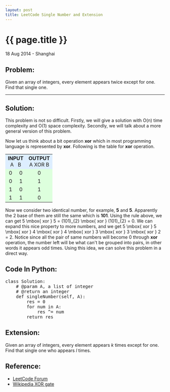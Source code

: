 ```yaml
---
layout: post
title: LeetCode Single Number and Extension
---
```


{{ page.title }}
================

<p class="meta">18 Aug 2014 - Shanghai</p>

## Problem:
Given an array of integers, every element appears twice except for one. Find that single one.

<hr />

## Solution:
This problem is not so difficult. Firstly, we will give a solution with <span class="math">O(n)</span> time complexity and <span class="math">O(1)</span> space complexity. Secondly, we will talk about a more general version of this problem.

Now let us think about a bit operation **xor** which in most programming language is represented by **xor**. Following is the table for **xor** operation.

<table>
<tr bgcolor="#DDEEFF" align="center">
<td colspan="2"><b>INPUT</b><br />
A &#160; B</td>
<td><b>OUTPUT</b><br />
A XOR B</td>
</tr>
<tr bgcolor="#DDFFDD" align="center">
<td>0</td>
<td>0</td>
<td>0</td>
</tr>
<tr bgcolor="#DDFFDD" align="center">
<td>0</td>
<td>1</td>
<td>1</td>
</tr>
<tr bgcolor="#DDFFDD" align="center">
<td>1</td>
<td>0</td>
<td>1</td>
</tr>
<tr bgcolor="#DDFFDD" align="center">
<td>1</td>
<td>1</td>
<td>0</td>
</tr>
</table>

Now we consider two identical number, for example, **5** and **5**. Apparently the 2 base of them are still the same which is **101**. Using the rule above, we can get <span class="math">5 \mbox{ xor } 5 = (101)\_{2} \mbox{ xor } (101)\_{2} = 0</span>. We can expand this nice property to more numbers, and we get <span class="math">5 \mbox{ xor } 5 \mbox{ xor } 4 \mbox{ xor } 4 \mbox{ xor } 3 \mbox{ xor } 3 \mbox{ xor } 2 = 2</span>. Notice since all the pair of same numbers will become 0 through **xor** operation, the number left will be what can't be grouped into pairs, in other words it appears odd times. Using this idea, we can solve this problem in a direct way.

## Code In Python:
<pre class="prettyprint linenums">
class Solution:
    # @param A, a list of integer
    # @return an integer
    def singleNumber(self, A):
        res = 0
        for num in A:
            res ^= num
        return res
</pre> 

## Extension:
Given an array of integers, every element appears *k* times except for one. Find that single one who appears *l* times.


## Reference:
* [LeetCode Forum](https://oj.leetcode.com/discuss/oj/single-number)
* [Wikipedia XOR gate](http://en.wikipedia.org/wiki/XOR_gate)
